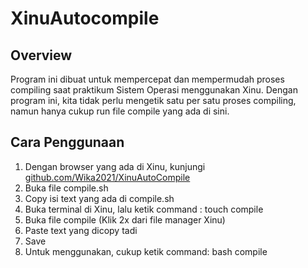 # XinuAutocompile

## Overview
Program ini dibuat untuk mempercepat dan mempermudah proses compiling saat praktikum Sistem Operasi menggunakan Xinu.
Dengan program ini, kita tidak perlu mengetik satu per satu proses compiling, namun hanya cukup run file compile yang ada di sini.

## Cara Penggunaan
1. Dengan browser yang ada di Xinu, kunjungi [github.com/Wika2021/XinuAutoCompile](https://github.com/johnw1llliam/Xinu_Auto_Compile/edit/main/README.md)
2. Buka file compile.sh
3. Copy isi text yang ada di compile.sh
4. Buka terminal di Xinu, lalu ketik command : touch compile
5. Buka file compile (Klik 2x dari file manager Xinu)
6. Paste text yang dicopy tadi
7. Save
8. Untuk menggunakan, cukup ketik command: bash compile
